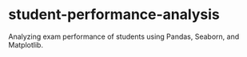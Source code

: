 # student-performance-analysis
Analyzing exam performance of students using Pandas, Seaborn, and Matplotlib.
